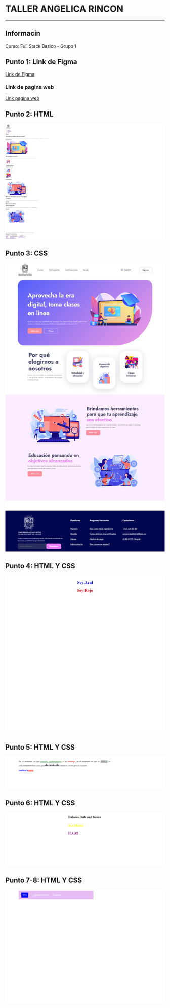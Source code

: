 <h1>TALLER ANGELICA RINCON</h1>
<hr>

<h2>Informacin</h2>
<p>Curso: Full Stack Basico - Grupo 1</p>
<h2>Punto 1: Link de Figma</h2>
<a href="https://www.figma.com/file/9ZVD5EgmtRyV2KttBI3NQN/ANGELICA-RINCON---FIGMA-EXERCISE?type=design&node-id=0-1" target="blank">Link de Figma</a>

<h3>Link de pagina web</h3>
<a href="https://github.com/Angela-2017/TALLER-9-FULL-STACK/settings/pages" target="blank">Link pagina web</a>

<h2>Punto 2: HTML</h2>
<img src="./publics/images/HTML.png" alt=""html>

<h2>Punto 3: CSS</h2>
<img src="./publics/images/CSS.png" alt="CSS">

<h2>Punto 4: HTML Y CSS</h2>
<img src="./publics/images/punto-4.png" alt="CSS">

<h2>Punto 5: HTML Y CSS</h2>
<img src="./publics/images/punto-5.png" alt="CSS">

<h2>Punto 6: HTML Y CSS</h2>
<img src="./publics/images/punto-6.png" alt="CSS">

<h2>Punto 7-8: HTML Y CSS</h2>
<img src="./publics/images/punto7-8.png" alt="CSS">